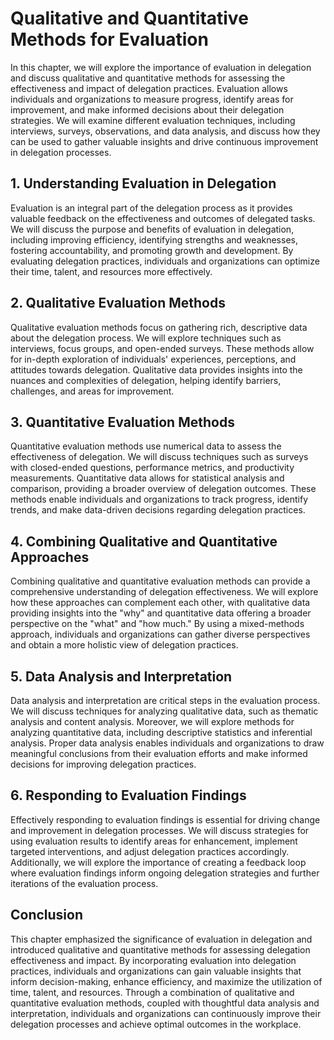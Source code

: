 Qualitative and Quantitative Methods for Evaluation
==============================================================


In this chapter, we will explore the importance of evaluation in delegation and discuss qualitative and quantitative methods for assessing the effectiveness and impact of delegation practices. Evaluation allows individuals and organizations to measure progress, identify areas for improvement, and make informed decisions about their delegation strategies. We will examine different evaluation techniques, including interviews, surveys, observations, and data analysis, and discuss how they can be used to gather valuable insights and drive continuous improvement in delegation processes.

**1. Understanding Evaluation in Delegation**
---------------------------------------------

Evaluation is an integral part of the delegation process as it provides valuable feedback on the effectiveness and outcomes of delegated tasks. We will discuss the purpose and benefits of evaluation in delegation, including improving efficiency, identifying strengths and weaknesses, fostering accountability, and promoting growth and development. By evaluating delegation practices, individuals and organizations can optimize their time, talent, and resources more effectively.

**2. Qualitative Evaluation Methods**
-------------------------------------

Qualitative evaluation methods focus on gathering rich, descriptive data about the delegation process. We will explore techniques such as interviews, focus groups, and open-ended surveys. These methods allow for in-depth exploration of individuals' experiences, perceptions, and attitudes towards delegation. Qualitative data provides insights into the nuances and complexities of delegation, helping identify barriers, challenges, and areas for improvement.

**3. Quantitative Evaluation Methods**
--------------------------------------

Quantitative evaluation methods use numerical data to assess the effectiveness of delegation. We will discuss techniques such as surveys with closed-ended questions, performance metrics, and productivity measurements. Quantitative data allows for statistical analysis and comparison, providing a broader overview of delegation outcomes. These methods enable individuals and organizations to track progress, identify trends, and make data-driven decisions regarding delegation practices.

**4. Combining Qualitative and Quantitative Approaches**
--------------------------------------------------------

Combining qualitative and quantitative evaluation methods can provide a comprehensive understanding of delegation effectiveness. We will explore how these approaches can complement each other, with qualitative data providing insights into the "why" and quantitative data offering a broader perspective on the "what" and "how much." By using a mixed-methods approach, individuals and organizations can gather diverse perspectives and obtain a more holistic view of delegation practices.

**5. Data Analysis and Interpretation**
---------------------------------------

Data analysis and interpretation are critical steps in the evaluation process. We will discuss techniques for analyzing qualitative data, such as thematic analysis and content analysis. Moreover, we will explore methods for analyzing quantitative data, including descriptive statistics and inferential analysis. Proper data analysis enables individuals and organizations to draw meaningful conclusions from their evaluation efforts and make informed decisions for improving delegation practices.

**6. Responding to Evaluation Findings**
----------------------------------------

Effectively responding to evaluation findings is essential for driving change and improvement in delegation processes. We will discuss strategies for using evaluation results to identify areas for enhancement, implement targeted interventions, and adjust delegation practices accordingly. Additionally, we will explore the importance of creating a feedback loop where evaluation findings inform ongoing delegation strategies and further iterations of the evaluation process.

**Conclusion**
--------------

This chapter emphasized the significance of evaluation in delegation and introduced qualitative and quantitative methods for assessing delegation effectiveness and impact. By incorporating evaluation into delegation practices, individuals and organizations can gain valuable insights that inform decision-making, enhance efficiency, and maximize the utilization of time, talent, and resources. Through a combination of qualitative and quantitative evaluation methods, coupled with thoughtful data analysis and interpretation, individuals and organizations can continuously improve their delegation processes and achieve optimal outcomes in the workplace.
